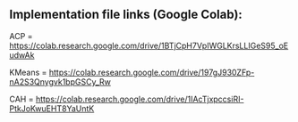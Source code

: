 ## Implementation file links (Google Colab):
ACP = https://colab.research.google.com/drive/1BTjCpH7VpIWGLKrsLLIGeS95_oEudwAk

KMeans = https://colab.research.google.com/drive/197gJ930ZFp-nA2S3Qnygvk1bpGSCy_Rw

CAH = https://colab.research.google.com/drive/1IAcTjxpccsiRI-PtkJoKwuEHT8YaUntK
